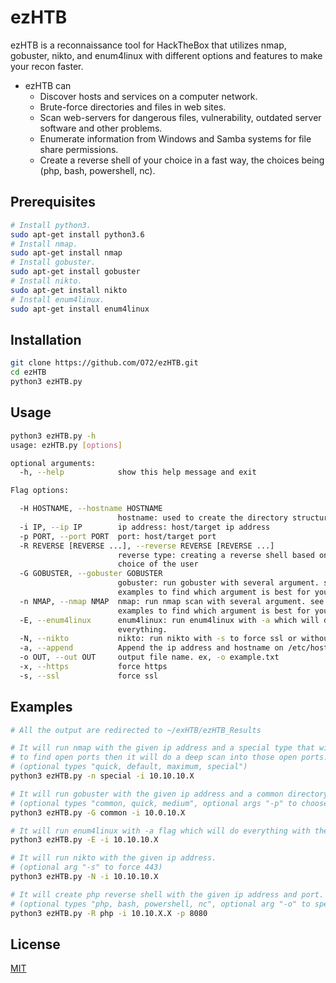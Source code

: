 # ezHTB
ezHTB is a reconnaissance tool for HackTheBox that utilizes nmap, gobuster, nikto, and enum4linux
with different options and features to make your recon faster. 

- ezHTB can
    - Discover hosts and services on a computer network.
    - Brute-force directories and files in web sites.
    - Scan web-servers for dangerous files, vulnerability, outdated server software and other problems.
    - Enumerate information from Windows and Samba systems for file share permissions.
    - Create a reverse shell of your choice in a fast way, the choices being (php, bash, powershell, nc).

## Prerequisites

```bash
# Install python3.
sudo apt-get install python3.6
# Install nmap.
sudo apt-get install nmap
# Install gobuster.
sudo apt-get install gobuster
# Install nikto.
sudo apt-get install nikto
# Install enum4linux.
sudo apt-get install enum4linux
```
## Installation
```bash
git clone https://github.com/O72/ezHTB.git
cd ezHTB
python3 ezHTB.py 
```
## Usage

```bash
python3 ezHTB.py -h
usage: ezHTB.py [options]

optional arguments:
  -h, --help            show this help message and exit

Flag options:

  -H HOSTNAME, --hostname HOSTNAME
                        hostname: used to create the directory structure
  -i IP, --ip IP        ip address: host/target ip address
  -p PORT, --port PORT  port: host/target port
  -R REVERSE [REVERSE ...], --reverse REVERSE [REVERSE ...]
                        reverse type: creating a reverse shell based on the
                        choice of the user
  -G GOBUSTER, --gobuster GOBUSTER
                        gobuster: run gobuster with several argument. see
                        examples to find which argument is best for you.
  -n NMAP, --nmap NMAP  nmap: run nmap scan with several argument. see
                        examples to find which argument is best for you.
  -E, --enum4linux      enum4linux: run enum4linux with -a which will do
                        everything.
  -N, --nikto           nikto: run nikto with -s to force ssl or without.
  -a, --append          Append the ip address and hostname on /etc/hosts
  -o OUT, --out OUT     output file name. ex, -o example.txt
  -x, --https           force https
  -s, --ssl             force ssl
```

## Examples
```bash
# All the output are redirected to ~/exHTB/ezHTB_Results

# It will run nmap with the given ip address and a special type that will check for all ports 
# to find open ports then it will do a deep scan into those open ports. 
# (optional types "quick, default, maximum, special") 
python3 ezHTB.py -n special -i 10.10.10.X

# It will run gobuster with the given ip address and a common directory type that is found in ~/ezHTB/Files
# (optional types "common, quick, medium", optional args "-p" to choose a specific port 'defualt to 80/443 only', "-x" to force https)
python3 ezHTB.py -G common -i 10.0.10.X 

# It will run enum4linux with -a flag which will do everything with the given ip address.
python3 ezHTB.py -E -i 10.10.10.X

# It will run nikto with the given ip address. 
# (optional arg "-s" to force 443)
python3 ezHTB.py -N -i 10.10.10.X

# It will create php reverse shell with the given ip address and port. 
# (optional types "php, bash, powershell, nc", optional arg "-o" to specify output file name)
python3 ezHTB.py -R php -i 10.10.X.X -p 8080
```

## License
[MIT](https://github.com/O72/ezHTB/blob/master/LICENSE)